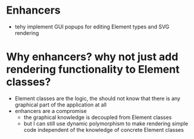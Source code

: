 # Enhancers

- tehy implement GUI popups for editing Element types and SVG rendering

# Why enhancers? why not just add rendering functionality to Element classes?

- Element classes are the logic, the should not know that there is any graphical part of the application at all
- enhancers are a compromise
  - the graphical knowledge is decoupled from Element classes
  - but I can still use dynamic polymorphism to make rendering simple code independent of the knowledge of concrete Element classes